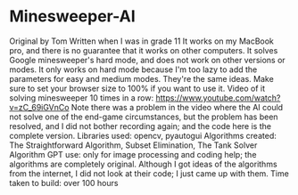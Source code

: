 # Minesweeper-AI
Original by Tom
Written when I was in grade 11
It works on my MacBook pro, and there is no guarantee that it works on other computers.
It solves Google minesweeper's hard mode, and does not work on other versions or modes.
It only works on hard mode because I'm too lazy to add the parameters for easy and medium modes. They're the same ideas.
Make sure to set your browser size to 100% if you want to use it.
Video of it solving minesweeper 10 times in a row: https://www.youtube.com/watch?v=zC_69iGVnCo
Note there was a problem in the video where the AI could not solve one of the end-game circumstances, but the problem has been resolved, and I did not bother recording again; and the code here is the complete version.
Libraries used: opencv, pyautogui
Algorithms created: The Straightforward Algorithm, Subset Elimination, The Tank Solver Algorithm
GPT use: only for image processing and coding help; the algorithms are completely original. Although I got ideas of the algorithms from the internet, I did not look at their code; I just came up with them.
Time taken to build: over 100 hours
